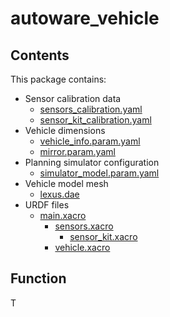 # autoware_vehicle

## Contents

This package contains:
- Sensor calibration data
  - [sensors_calibration.yaml](config/sensors_calibration.yaml)
  - [sensor_kit_calibration.yaml](config/sensor_kit_calibration.yaml)
- Vehicle dimensions
  - [vehicle_info.param.yaml](config/vehicle_info.param.yaml)
  - [mirror.param.yaml](config/mirror.param.yaml)
- Planning simulator configuration
  - [simulator_model.param.yaml](config/simulator_model.param.yaml)
- Vehicle model mesh
  - [lexus.dae](mesh/lexus.dae)
- URDF files
  - [main.xacro](urdf/main.xacro)
    - [sensors.xacro](urdf/sensors.xacro)
      - [sensor_kit.xacro](urdf/sensor_kit.xacro)
    - [vehicle.xacro](urdf/vehicle.xacro)

## Function

T
